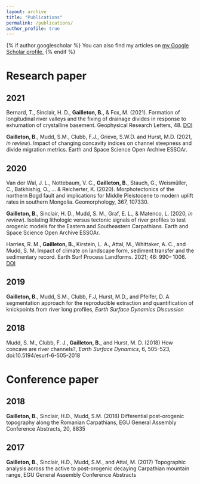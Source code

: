 ```yaml
---
layout: archive
title: "Publications"
permalink: /publications/
author_profile: true
---
```


{% if author.googlescholar %}
  You can also find my articles on <u><a href="{{author.googlescholar}}">my Google Scholar profile</a>.</u>
{% endif %}

# Research paper

## 2021

Bernard, T., Sinclair, H. D., **Gailleton, B.**, & Fox, M. (2021). Formation of longitudinal river valleys and the fixing of drainage divides in response to exhumation of crystalline basement. Geophysical Research Letters, 48. [DOI](https://doi.org/10.1029/2020GL092210)

**Gailleton, B.**, Mudd, S.M., Clubb, F.J., Grieve, S.W.D. and Hurst, M.D. (2021, _in review_). Impact of changing concavity indices on channel steepness and divide migration metrics. Earth and Space Science Open Archive ESSOAr.

## 2020

Van der Wal, J. L., Nottebaum, V. C., **Gailleton, B.**, Stauch, G., Weismüller, C., Batkhishig, O., ... & Reicherter, K. (2020). Morphotectonics of the northern Bogd fault and implications for Middle Pleistocene to modern uplift rates in southern Mongolia. Geomorphology, 367, 107330.

**Gailleton, B.**, Sinclair, H. D., Mudd, S. M., Graf, E. L., & Matenco, L. (2020, _in review_). Isolating lithologic versus tectonic signals of river profiles to test orogenic models for the Eastern and Southeastern Carpathians. Earth and Space Science Open Archive ESSOAr.

Harries, R. M., **Gailleton, B.**, Kirstein, L. A., Attal, M., Whittaker, A. C., and Mudd, S. M. Impact of climate on landscape form, sediment transfer and the sedimentary record. Earth Surf Process Landforms. 2021; 46: 990– 1006. [DOI](https://doi.org/10.1002/esp.5075.)

## 2019

**Gailleton, B.**, Mudd, S.M., Clubb, F.J, Hurst, M.D., and Pfeifer, D. A segmentation approach for the reproducible extraction and quantification of knickpoints from river long profiles, _Earth Surface Dynamics Discussion_

## 2018

Mudd, S. M., Clubb, F. J., **Gailleton, B.**, and Hurst, M. D. (2018) How concave are river channels?, _Earth Surface Dynamics_, 6, 505-523, doi:10.5194/esurf-6-505-2018

# Conference paper

## 2018

**Gailleton, B.**, Sinclair, H.D., Mudd, S.M. (2018) Differential post-orogenic topography along the Romanian Carpathians, EGU General Assembly Conference Abstracts, 20, 8835 

## 2017

**Gailleton, B.**, Sinclair, H.D., Mudd, S.M., and Attal, M. (2017) Topographic analysis across the active to post-orogenic decaying Carpathian mountain range, EGU General Assembly Conference Abstracts